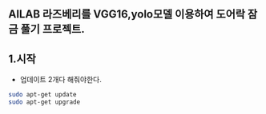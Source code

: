 ## AILAB 라즈베리를 VGG16,yolo모델 이용하여 도어락 잠금 풀기 프로젝트.

## 1.시작
 * 업데이트 2개다 해줘야한다.
```bash
sudo apt-get update
sudo apt-get upgrade
```

